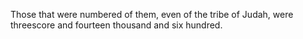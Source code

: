 Those that were numbered of them, even of the tribe of Judah, were threescore and fourteen thousand and six hundred.
